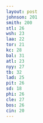 ```yaml
---
layout: post
johnson: 201
smith: 200
stl: 26
wsh: 23
laa: 22
tor: 21
kc: 28
bal: 31
atl: 23
nyy: 27
tb: 32
lad: 25
pit: 26
sd: 18
phi: 26
cle: 27
bos: 26
cin: 20
---
```

